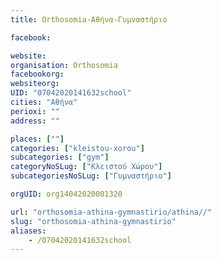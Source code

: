 ```yaml
---
title: Orthosomia-Αθήνα-Γυμναστήριο

facebook:

website:
organisation: Orthosomia
facebookorg:
websiteorg:
UID: "07042020141632school"
cities: "Αθήνα"
perioxi: ""
address: ""

places: [""]
categories: ["kleistou-xorou"]
subcategories: ["gym"]
categoryNoSLug: ["Κλειστού Χώρου"]
subcategoriesNoSLug: ["Γυμναστήριο"]

orgUID: org14042020001320

url: "orthosomia-athina-gymnastirio/athina//"
slug: "orthosomia-athina-gymnastirio"
aliases:
    - /07042020141632school
---
```





